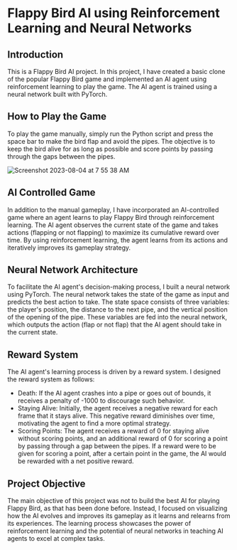 # Flappy Bird AI using Reinforcement Learning and Neural Networks
## Introduction
This is a Flappy Bird AI project. In this project, I have created a basic clone of the popular Flappy Bird game and implemented an AI agent using reinforcement learning to play the game. The AI agent is trained using a neural network built with PyTorch.

## How to Play the Game
To play the game manually, simply run the Python script and press the space bar to make the bird flap and avoid the pipes. The objective is to keep the bird alive for as long as possible and score points by passing through the gaps between the pipes.

![Screenshot 2023-08-04 at 7 55 38 AM](https://github.com/Siddharth114/FlappyBird_AI/assets/90757474/835f5752-a790-437a-82a8-837ec5f31116)

## AI Controlled Game
In addition to the manual gameplay, I have incorporated an AI-controlled game where an agent learns to play Flappy Bird through reinforcement learning. The AI agent observes the current state of the game and takes actions (flapping or not flapping) to maximize its cumulative reward over time. By using reinforcement learning, the agent learns from its actions and iteratively improves its gameplay strategy.

## Neural Network Architecture
To facilitate the AI agent's decision-making process, I built a neural network using PyTorch. The neural network takes the state of the game as input and predicts the best action to take. The state space consists of three variables: the player's position, the distance to the next pipe, and the vertical position of the opening of the pipe. These variables are fed into the neural network, which outputs the action (flap or not flap) that the AI agent should take in the current state.

## Reward System
The AI agent's learning process is driven by a reward system. I designed the reward system as follows:

* Death: If the AI agent crashes into a pipe or goes out of bounds, it receives a penalty of -1000 to discourage such behavior.
* Staying Alive: Initially, the agent receives a negative reward for each frame that it stays alive. This negative reward diminishes over time, motivating the agent to find a more optimal strategy.
* Scoring Points: The agent receives a reward of 0 for staying alive without scoring points, and an additional reward of 0 for scoring a point by passing through a gap between the pipes. If a reward were to be given for scoring a point, after a certain point in the game, the AI would be rewarded with a net positive reward.

## Project Objective
The main objective of this project was not to build the best AI for playing Flappy Bird, as that has been done before. Instead, I focused on visualizing how the AI evolves and improves its gameplay as it learns and relearns from its experiences. The learning process showcases the power of reinforcement learning and the potential of neural networks in teaching AI agents to excel at complex tasks.
